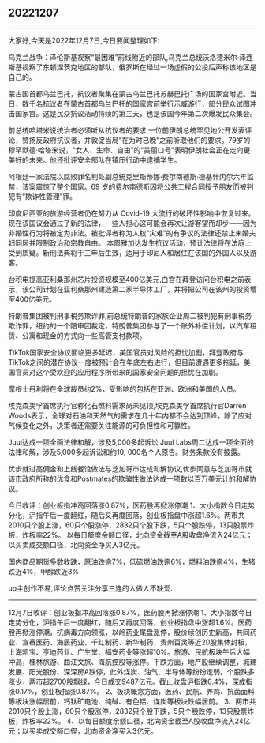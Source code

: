 ## 20221207

---
大家好,今天是2022年12月7日,今日要闻整理如下:

乌克兰战争：泽伦斯基视察“最困难”前线附近的部队,乌克兰总统沃洛德米尔·泽连斯基视察了东顿涅茨克地区的部队，俄罗斯在经过一场虚假的公投后声称该地区是自己的。

蒙古国首都乌兰巴托，抗议者聚集在蒙古乌兰巴托苏赫巴托广场的国家宫附近。当日，数千名抗议者在蒙古首都乌兰巴托的国家宫前举行示威游行，部分民众试图冲击国家宫。这是民众抗议活动持续的第三天，也是该国今年第二次爆发民众集会。

前总统哈塔米说统治者必须听从抗议者的要求,一位前伊朗总统罕见地公开发表评论，赞扬反政府抗议者，并敦促当局“在为时已晚”之前听取他们的要求。79岁的穆罕默德·哈塔米说，“女人、生命、自由”的“美丽口号”表明伊朗社会正在走向更美好的未来。他还批评安全部队在镇压行动中逮捕学生。

阿根廷一家法院以腐败罪名判处副总统克里斯蒂娜·费尔南德斯·德基什内尔六年监禁，该案震惊了整个国家。69 岁的费尔南德斯因将公共工程合同授予朋友而被判犯有“欺诈性管理”罪。

印度尼西亚的旅游经营者仍在努力从 Covid-19 大流行的破坏性影响中恢复过来。 现在该国议会通过了新的法律，一些人担心这可能会再次让游客望而却步——因为非婚性行为将被定为非法。被批评者称为人权“灾难”的有争议的法律还禁止未婚夫妇同居并限制政治和宗教自由。 本周雅加达发生抗议活动，预计法律将在法庭上受到质疑。新刑法典将于三年后生效，适用于印尼人和居住在该国的外国人以及游客。

台积电提高亚利桑那州芯片投资规模至400亿美元,白宫在拜登访问台积电之前表示，该公司计划在亚利桑那州建造第二家半导体工厂，并将把公司在该州的投资增至400亿美元。

特朗普集团被判刑事税务欺诈罪,前总统特朗普的家族企业周二被判犯有刑事税务欺诈罪，纽约的一个陪审团裁定，特朗普集团参与了一个账外补偿计划，以汽车租赁、公寓和现金的方式向一些高管支付款项。

TikTok国家安全协议面临更多延迟，美国官员对风险的担忧加剧，拜登政府与TikTok之间的潜在协议一度被预计会在年底左右进行，但目前遭遇更多拖延，美国官员对这个受欢迎的应用程序所带来的国家安全问题的担忧在加剧。

摩根士丹利将在全球裁员约2%，受影响的包括在亚洲、欧洲和美国的人员。

埃克森美孚首席执行官称化石燃料需求尚未见顶,埃克森美孚首席执行官Darren Woods表示，全球对石油和天然气的需求在几十年内都不会达到顶峰，除了应对气候变化之外，决策者还需要关注能源的可负担性和可靠性。

Juul达成一项全面法律和解，涉及5,000多起诉讼,Juul Labs周二达成一项全面的法律和解，涉及5,000多起诉讼和约10, 000名个人原告。财务条款没有披露。

优步就过高佣金和上线餐馆做法与芝加哥市达成和解协议,优步同意与芝加哥市就该市政府所称的优食和Postmates的欺骗性做法达成一项数以百万美元计的和解协议。

今日收评：创业板指冲高回落涨0.87%，医药股再掀涨停潮 1、大小指数今日走势分化，沪指午后一度翻红，随后又再度回落，创业板指盘中涨超1.6%。两市共2010只个股上涨，60只个股涨停，2832只个股下跌，5只个股跌停，13只股票炸板，炸板率22%。 以每日额度余额口径，北向资金截至A股收盘净流入24亿元；以买卖成交额口径，北向资金净买入3亿元。

国内商品期货多数收跌，原油跌逾7%，低硫燃油跌逾6%，燃料油跌逾4%，生猪跌近4%，甲醇跌近3%


up主创作不易,评论点赞关注分享三连的人做人不缺爱.

---



12月7日收评：创业板指冲高回落涨0.87%，医药股再掀涨停潮 1、大小指数今日走势分化，沪指午后一度翻红，随后又再度回落，创业板指盘中涨超1.6%。医药股再掀涨停潮，抗病毒方向领涨，以岭药业尾盘涨停，股价续创历史新高，共同药业、宣泰医药、海辰药业、千红制药、新华制药、贵州百灵等近20股集体封板，上海凯宝、亨迪药业、广生堂、福安药业等涨超10%。旅游、民航板块午后大幅冲高，桂林旅游、曲江文旅、海航控股等涨停。下跌方面，地产股继续调整，城建发展、阳光股份、深深房A跌停，此外煤炭、油气、半导体等纷纷走弱。个股跌多涨少，两市超2700股飘绿，今日成交9487亿元。截止收盘沪指跌0.4%，深成指涨0.17%，创业板指涨0.87%。 2、板块概念方面，医药、民航、养鸡、抗菌面料等板块涨幅居前，钙钛矿电池、纯碱、有色铝、煤炭等板块跌幅居前。 3、两市共2010只个股上涨，60只个股涨停，2832只个股下跌，5只个股跌停，13只股票炸板，炸板率22%。 4、以每日额度余额口径，北向资金截至A股收盘净流入24亿元；以买卖成交额口径，北向资金净买入3亿元。


